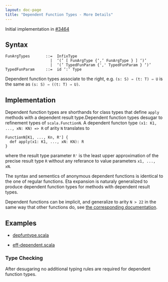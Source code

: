 ```yaml
---
layout: doc-page
title: "Dependent Function Types - More Details"
---
```


Initial implementation in [#3464](https://github.com/lampepfl/dotty/pull/3464)

## Syntax

    FunArgTypes       ::=  InfixType
                        |  ‘(’ [ FunArgType {‘,’ FunArgType } ] ‘)’
                        |  ‘(’ TypedFunParam {',' TypedFunParam } ‘)’
    TypedFunParam     ::=  id ‘:’ Type

Dependent function types associate to the right, e.g.
`(s: S) ⇒ (t: T) ⇒ U` is the same as `(s: S) ⇒ ((t: T) ⇒ U)`.

## Implementation

Dependent function types are shorthands for class types that define `apply`
methods with a dependent result type.Dependent function types desugar to
refinement types of `scala.FunctionN`. A dependent functon type
`(x1: K1, ..., xN: KN) => R` of arity `N` translates to

    FunctionN[K1, ..., Kn, R'] {
      def apply(x1: K1, ..., xN: KN): R
    }

where the result type parameter `R'` is the least upper approximation of the
precise result type `R` without any referance to value parameters `x1, ..., xN`.

The syntax and sementics of anonymous dependent functions is identical to the
one of regular functions. Eta expansion is naturaly generalized to produce
dependent function types for methods with dependent result types.

Dependent functions can be implicit, and generalize to arity `N > 22` in the
same way that other functions do, see [the corresponding
documentation](https://dotty.epfl.ch/docs/reference/dropped-features/limit22.html).

## Examples

- [depfuntype.scala](https://github.com/lampepfl/dotty/blob/master/tests/pos/depfuntype.scala)

- [eff-dependent.scala](https://github.com/lampepfl/dotty/blob/master/tests/run/eff-dependent.scala)

### Type Checking

After desugaring no additional typing rules are required for dependent function types.

